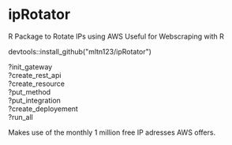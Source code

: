 # ipRotator
R Package to Rotate IPs using AWS 
Useful for Webscraping with R

devtools::install_github("mltn123/ipRotator")

?init_gateway   
?create_rest_api  
?create_resource  
?put_method  
?put_integration  
?create_deployement  
?run_all  

Makes use of the monthly 1 million free IP adresses AWS offers.
